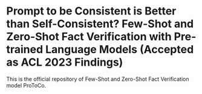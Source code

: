 # Prompt to be Consistent is Better than Self-Consistent? Few-Shot and Zero-Shot Fact Verification with Pre-trained Language Models (Accepted as ACL 2023 Findings) 

This is the official repository of Few-Shot and Zero-Shot Fact Verification model ProToCo. 
